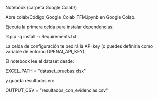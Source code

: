 Notebook (carpeta Google Colab/)

Abre colab/Código_Google_Colab_TFM.ipynb en Google Colab.

Ejecuta la primera celda para instalar dependencias:

%pip -q install -r Requirements.txt

La celda de configuración te pedirá la API key (o puedes definirla como variable de entorno OPENAI_API_KEY).

El notebook lee el dataset desde:

EXCEL_PATH = "dataset_pruebas.xlsx"

y guarda resultados en:

OUTPUT_CSV = "resultados_con_evidencias.csv"
